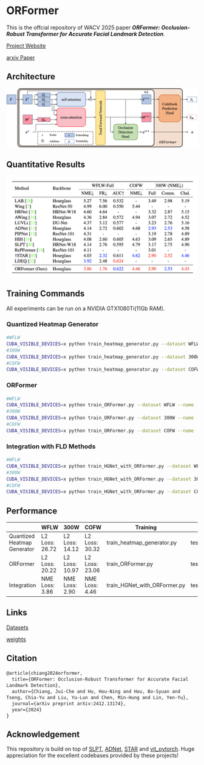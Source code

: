 # ORFormer
This is the offcial repository of WACV 2025 paper **_ORFormer: Occlusion-Robust Transformer for Accurate Facial Landmark Detection_**.

[Project Website](https://ben0919.github.io/ORFormer/)

[arxiv Paper](https://arxiv.org/abs/2412.13174)
<!-- 
[WACV Paper]() -->

## Architecture
![Overview](img/ORFormer.png)
## Quantitative Results
![Results](img/quantitative.png)
## Training Commands
All experiments can be run on a NVIDIA GTX1080Ti(11Gb RAM).
### Quantized Heatmap Generator
```bash
#WFLW
CUDA_VISIBLE_DEVICES=x python train_heatmap_generator.py --dataset WFLW --name [run_name] --resultDir [result_dir] --lr 0.0007 --batch_size 128 --alpha 100
#300W
CUDA_VISIBLE_DEVICES=x python train_heatmap_generator.py --dataset 300W --name [run_name] --resultDir [result_dir] --lr 0.0008 --batch_size 128 --alpha 1000
#COFW
CUDA_VISIBLE_DEVICES=x python train_heatmap_generator.py --dataset COFW --name [run_name] --resultDir [result_dir] --lr 0.0007 --batch_size 128 --alpha 100
```
### ORFormer
```bash
#WFLW
CUDA_VISIBLE_DEVICES=x python train_ORFormer.py --dataset WFLW --name [run_name] --resultDir [result_dir] --lr 0.0001 --batch_size 64 --alpha 50 --vit ORFormer
#300W
CUDA_VISIBLE_DEVICES=x python train_ORFormer.py --dataset 300W --name [run_name] --resultDir [result_dir] --lr 0.0001 --batch_size 64 --alpha 100 --vit ORFormer
#COFW
CUDA_VISIBLE_DEVICES=x python train_ORFormer.py --dataset COFW --name [run_name] --resultDir [result_dir] --lr 0.0001 --batch_size 64 --alpha 50 --vit ORFormer
```
### Integration with FLD Methods
```bash
#WFLW
CUDA_VISIBLE_DEVICES=x python train_HGNet_with_ORFormer.py --dataset WFLW --name [run_name] --resultDir [result_dir] --lr 0.001 --batch_size 16 --alpha 0.05 --heatmap ORFormer
#300W
CUDA_VISIBLE_DEVICES=x python train_HGNet_with_ORFormer.py --dataset 300W --name [run_name] --resultDir [result_dir] --lr 0.001 --batch_size 16 --alpha 0.05 --heatmap ORFormer
#COFW
CUDA_VISIBLE_DEVICES=x python train_HGNet_with_ORFormer.py --dataset COFW --name [run_name] --resultDir [result_dir] --lr 0.001 --batch_size 16 --alpha 0.05 --heatmap ORFormer
```
## Performance
||WFLW|300W|COFW|Training|Inference|
|----|----|----|----|----|----|
|Quantized Heatmap Generator|L2 Loss: 26.72|L2 Loss: 14.12|L2 Loss: 30.32|train_heatmap_generator.py|test_heatmap_generator.py|
|ORFormer|L2 Loss: 20.22|L2 Loss: 10.97|L2 Loss: 23.06|train_ORFormer.py|test_ORFormer.py|
|Integration|NME Loss: 3.86|NME Loss: 2.90|NME Loss: 4.46|train_HGNet_with_ORFormer.py|test_HGNet_with_ORFormer.py|

## Links
[Datasets](https://drive.google.com/file/d/1pBR5rY-0_mKqK-SB7boq8ZR-npQ4u7ba/view?usp=share_link)

[weights](https://drive.google.com/file/d/1ebTTbJb9Hsp2bLiUsFgm7_PvtdtsPgPH/view?usp=share_link)

## Citation
```
@article{chiang2024orformer,
  title={ORFormer: Occlusion-Robust Transformer for Accurate Facial Landmark Detection},
  author={Chiang, Jui-Che and Hu, Hou-Ning and Hou, Bo-Syuan and Tseng, Chia-Yu and Liu, Yu-Lun and Chen, Min-Hung and Lin, Yen-Yu},
  journal={arXiv preprint arXiv:2412.13174},
  year={2024}
}
```
## Acknowledgement
This repository is build on top of [SLPT](https://github.com/Jiahao-UTS/SLPT-master/tree/main), [ADNet](https://github.com/huangyangyu/ADNet/tree/main), [STAR](https://github.com/ZhenglinZhou/STAR/tree/master) and [vit_pytorch](https://github.com/lucidrains/vit-pytorch). Huge appreciation for the excellent codebases provided by these projects!
